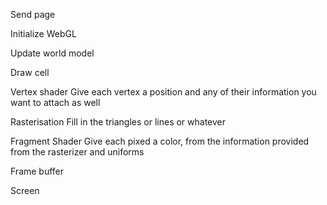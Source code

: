 Send page

Initialize WebGL

Update world model

Draw cell

Vertex shader
  Give each vertex a position and any of their information you want to attach as well
  
Rasterisation
  Fill in the triangles or lines or whatever
  

Fragment Shader
  Give each pixed a color, from the information provided from the rasterizer and uniforms
  
Frame buffer

Screen

